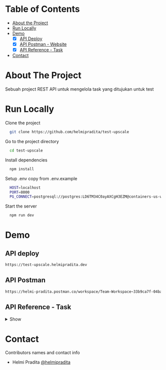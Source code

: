 # Table of Contents

* [About the Project](#about-the-project)
* [Run Locally](#run-locally)
* [Demo](#demo)
  *  [x] [API Deploy](#deploy)
  *  [x] [API Postman - Website](#api-postman)
  *  [x] [API Reference - Task](#api-reference---task)
* [Contact](#contact)

# About The Project

Sebuah project REST API untuk mengelola task yang ditujukan untuk test

# Run Locally

Clone the project

```bash
  git clone https://github.com/helmipradita/test-upscale
```

Go to the project directory

```bash
  cd test-upscale
```

Install dependencies

```bash
  npm install
```

Setup .env copy from .env.example

```bash
  HOST=localhost
  PORT=8000
  PG_CONNECT=postgresql://postgres:LD6TM34C0ayAXCgH3EZM@containers-us-west-43.railway.app:6288/railway
```

Start the server

```bash
  npm run dev
```

# Demo

## API deploy 

```bash
https://test-upscale.helmipradita.dev
```

## API Postman
```bash
https://helmi-pradita.postman.co/workspace/Team-Workspace~33b9ca7f-04ba-427e-8cfb-cd8cf1a93588/collection/26506164-4786656b-9d24-4dbd-9a28-25b2c9acdf3c?action=share&creator=26506164
```

## API Reference - Task

<details>
<summary>Show</summary>
<br>

#### Insert task

```
  POST /task
```

Field body form

| Field      | Type     | Description            |
| :--------- | :------- | :--------------------- |
| `judul`     | `string` | **Required**. Judul task yang di inginkan    |
| `deskripsi`     | `string` | **Required**. Deskripsi task yang di inginkan    |

Response 200

```json
{
  "success": true,
  "statusCode": 200,
  "data": {
    "id": "34e984cc-2cfb-4b68-a9d0-6ee380ab808d",
    "judul": "Judul 3",
    "deskripsi": "Ini adalah deskripsi judul 3"
  },
  "message": "insert tasks success"
}
```

#### Get all task

```
  GET /task
```

Response 200

```json
{
  "success": true,
  "statusCode": 200,
  "data": [
    {
      "id": "34e984cc-2cfb-4b68-a9d0-6ee380ab808d",
      "judul": "Judul 3",
      "deskripsi": "Ini adalah deskripsi judul 3",
      "selesai": false,
      "created_at": "wednesday, 22 Mar 2023, 15:35",
      "updated_at": "wednesday, 22 Mar 2023, 15:35"
    },
    {
      "id": "c6c263da-b65c-4eb3-bfc5-cb2b1af43f47",
      "judul": "Judul 2",
      "deskripsi": "Ini adalah deskripsi judul 2",
      "selesai": true,
      "created_at": "tuesday  , 21 Mar 2023, 19:14",
      "updated_at": "tuesday  , 21 Mar 2023, 19:16"
    },
    {
      "id": "087b386b-dcab-4ff4-b667-3505892fd017",
      "judul": "Judul 1",
      "deskripsi": "Ini adalah deskripsi",
      "selesai": false,
      "created_at": "tuesday  , 21 Mar 2023, 19:13",
      "updated_at": "tuesday  , 21 Mar 2023, 19:13"
    }
  ],
  "message": "get tasks success",
  "pagination": {
    "page": 0,
    "limit": 12,
    "totalRows": 3,
    "totalPage": 1
  }
}
```

#### Get task by user id

```
  GET /task/:id
```

Field body params

| Field      | Type     | Description            |
| :--------- | :------- | :--------------------- |
| `id`     | `string` | **Required**. id dari task yang ingin di lihat    |

Response 200

```json
{
  "success": true,
  "statusCode": 200,
  "data": {
    "id": "c6c263da-b65c-4eb3-bfc5-cb2b1af43f47",
    "judul": "Judul 2",
    "deskripsi": "Ini adalah deskripsi judul 2",
    "selesai": false,
    "created_at": "tuesday  , 21 Mar 2023, 19:14",
    "updated_at": "tuesday  , 21 Mar 2023, 19:16"
  },
  "message": "get data tasks success"
}
```

#### Update task

```
  PUT /task/:id
```

Field body params

| Field      | Type     | Description            |
| :--------- | :------- | :--------------------- |
| `id`     | `string` | **Required**. id dari task yang ingin di edit    |

Field body form

| Field      | Type     | Description            |
| :--------- | :------- | :--------------------- |
| `judul`     | `string` | **Required**. Judul task yang di inginkan    |
| `deskripsi`     | `string` | **Required**. Deskripsi task yang di inginkan    |
| `selesai`     | `boolean` | **Required**. Status task yang di inginkan    |

Response 200

```json
{
  "success": true,
  "statusCode": 200,
  "data": {
    "id": "c6c263da-b65c-4eb3-bfc5-cb2b1af43f47",
    "judul": "Judul 2",
    "deskripsi": "Ini adalah deskripsi judul 2",
    "selesai": "true"
  },
  "message": "edit tasks success"
}
```

#### Delete task

```
  PUT /task/:id
```

Field body params

| Field   | Type     | Description                            |
| :------ | :------- | :------------------------------------- |
| `id` | `string` | **Required**. id dari task yang ingin di lihat        |

Response 200

```json
{
  "success": true,
  "statusCode": 200,
  "message": "delete tasks success"
}
```

</details>


# Contact

Contributors names and contact info
  * Helmi Pradita [@helmipradita](https://github.com/helmipradita)
